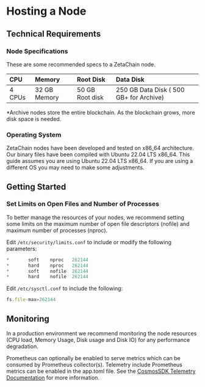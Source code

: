 # Hosting a Node

## Technical Requirements

### Node Specifications

These are some recommended specs to a ZetaChain node. 

CPU | Memory | Root Disk | Data Disk |
:--- | :--- | :--- | :--- |
4 CPUs | 32 GB Memory | 50 GB Root disk | 250 GB Data Disk ( 500 GB+ for Archive)  |

*Archive nodes store the entire blockchain. As the blockchain grows, more disk space is needed.

### Operating System

ZetaChain nodes have been developed and tested on x86_64 architecture. 
Our binary files have been compiled with Ubuntu 22.04 LTS x86_64. 
This guide assumes you are using Ubuntu 22.04 LTS x86_64. 
If you are using a different OS you may need to make some adjustments.   

## Getting Started

### Set Limits on Open Files and Number of Processes

To better manage the resources of your nodes, we recommend setting some limits on the maximum number of open file descriptors (nofile) and maximum number of processes (nproc).

Edit `/etc/security/limits.conf` to include or modify the following parameters:

```jsx
*       soft    nproc   262144
*       hard    nproc   262144
*       soft    nofile  262144
*       hard    nofile  262144
```

Edit `/etc/sysctl.conf` to include the following:

```jsx
fs.file-max=262144
```


## Monitoring

In a production environment we recommend monitoring the node resources (CPU load, Memory Usage, Disk usage and Disk IO) for any performance degradation.

Prometheus can optionally be enabled to serve metrics which can be consumed by Prometheus collector(s). Telemetry include Prometheus metrics can be enabled in the app.toml file. See the [CosmosSDK Telemetry Documentation](https://docs.cosmos.network/v0.45/core/telemetry.html) for more information.
